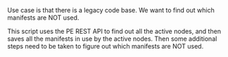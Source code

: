 
Use case is that there is a legacy code base. We want to find out which manifests are NOT used.

This script uses the PE REST API to find out all the active nodes, 
and then saves all the manifests in use by the active nodes. Then some additional steps need to be taken to figure out which manifests are NOT used.
